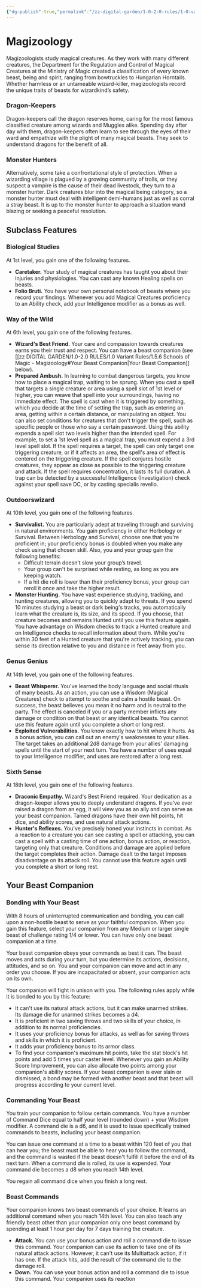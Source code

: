 ```yaml
---
{"dg-publish":true,"permalink":"/zz-digital-garden/1-0-2-0-rules/1-0-variant-rules/1-5-6-schools-of-magic-magizoology/"}
---
```


# Magizoology

Magizoologists study magical creatures. As they work with many different creatures, the Department for the Regulation and Control of Magical Creatures at the Ministry of Magic created a classification of every known beast, being and spirit, ranging from bowtruckles to Hungarian Horntails. Whether harmless or an untameable wizard-killer, magizoologists record the unique traits of beasts for wizardkind’s safety.

### Dragon-Keepers

Dragon-keepers call the dragon reserves home, caring for the most famous classified creature among wizards and Muggles alike. Spending day after day with them, dragon-keepers often learn to see through the eyes of their ward and empathize with the plight of many magical beasts. They seek to understand dragons for the benefit of all.

### Monster Hunters

Alternatively, some take a confrontational style of protection. When a wizarding village is plagued by a growing community of trolls, or they suspect a vampire is the cause of their dead livestock, they turn to a monster hunter. Dark creatures blur into the magical being category, so a monster hunter must deal with intelligent demi-humans just as well as corral a stray beast. It is up to the monster hunter to approach a situation wand blazing or seeking a peaceful resolution.

## Subclass Features

### Biological Studies

At 1st level, you gain one of the following features.

* **Caretaker.** Your study of magical creatures has taught you about their injuries and physiologies. You can cast any known Healing spells on beasts.
* **Folio Bruti.** You have your own personal notebook of beasts where you record your findings. Whenever you add Magical Creatures proficiency to an Ability check, add your Intelligence modifier as a bonus as well.

### Way of the Wild

At 6th level, you gain one of the following features.

* **Wizard's Best Friend.** Your care and compassion towards creatures earns you their trust and respect. You can have a beast companion (see [[zz DIGITAL GARDEN/1.0-2.0 RULES/1.0 Variant Rules/1.5.6 Schools of Magic - Magizoology#Your Beast Companion\|Your Beast Companion]] below).
* **Prepared Ambush.** In learning to combat dangerous targets, you know how to place a magical trap, waiting to be sprung. When you cast a spell that targets a single creature or area using a spell slot of 1st level or higher, you can weave that spell into your surroundings, having no immediate effect. The spell is cast when it is triggered by something, which you decide at the time of setting the trap, such as entering an area, getting within a certain distance, or manipulating an object. You can also set conditions for creatures that don't trigger the spell, such as specific people or those who say a certain password. Using this ability expends a spell slot two levels higher than the intended spell. For example, to set a 1st level spell as a magical trap, you must expend a 3rd level spell slot. If the spell requires a target, the spell can only target one triggering creature, or if it affects an area, the spell's area of effect is centered on the triggering creature. If the spell conjures hostile creatures, they appear as close as possible to the triggering creature and attack. If the spell requires concentration, it lasts its full duration. A trap can be detected by a successful Intelligence (Investigation) check against your spell save DC, or by casting specialis revelio.

### Outdoorswizard

At 10th level, you gain one of the following features.

* **Survivalist.** You are particularly adept at traveling through and surviving in natural environments. You gain proficiency in either Herbology or Survival. Between Herbology and Survival, choose one that you're proficient in; your proficiency bonus is doubled when you make any check using that chosen skill. Also, you and your group gain the following benefits:
    * Difficult terrain doesn’t slow your group’s travel.
    * Your group can't be surprised while resting, as long as you are keeping watch.
    * If a hit die roll is lower than their proficiency bonus, your group can reroll it once and take the higher result.
* **Monster Hunting.** You have vast experience studying, tracking, and hunting creatures, allowing you to quickly adapt to threats. If you spend 10 minutes studying a beast or dark being's tracks, you automatically learn what the creature is, its size, and its speed. If you choose, that creature becomes and remains Hunted until you use this feature again. You have advantage on Wisdom checks to track a Hunted creature and on Intelligence checks to recall information about them. While you're within 30 feet of a Hunted creature that you're actively tracking, you can sense its direction relative to you and distance in feet away from you.

### Genus Genius

At 14th level, you gain one of the following features.

* **Beast Whisperer.** You've learned the body language and social rituals of many beasts. As an action, you can use a Wisdom (Magical Creatures) check to attempt to soothe and calm a hostile beast. On success, the beast believes you mean it no harm and is neutral to the party. The effect is canceled if you or a party member inflicts any damage or condition on that beast or any identical beasts. You cannot use this feature again until you complete a short or long rest.
* **Exploited Vulnerabilities.** You know exactly how to hit where it hurts. As a bonus action, you can call out an enemy's weaknesses to your allies. The target takes an additional 2d8 damage from your allies' damaging spells until the start of your next turn. You have a number of uses equal to your Intelligence modifier, and uses are restored after a long rest.

### Sixth Sense

At 18th level, you gain one of the following features.

* **Draconic Empathy.** Wizard's Best Friend required. Your dedication as a dragon-keeper allows you to deeply understand dragons. If you've ever raised a dragon from an egg, it will view you as an ally and can serve as your beast companion. Tamed dragons have their own hit points, hit dice, and ability scores, and use natural attack actions.
* **Hunter's Reflexes.** You've precisely honed your instincts in combat. As a reaction to a creature you can see casting a spell or attacking, you can cast a spell with a casting time of one action, bonus action, or reaction, targeting only that creature. Conditions and damage are applied before the target completes their action. Damage dealt to the target imposes disadvantage on its attack roll. You cannot use this feature again until you complete a short or long rest.

## Your Beast Companion

### Bonding with Your Beast

With 8 hours of uninterrupted communication and bonding, you can call upon a non-hostile beast to serve as your faithful companion. When you gain this feature, select your companion from any Medium or larger single beast of challenge rating 1/4 or lower. You can have only one beast companion at a time.

Your beast companion obeys your commands as best it can. The beast moves and acts during your turn, but you determine its actions, decisions, attitudes, and so on. You and your companion can move and act in any order you choose. If you are incapacitated or absent, your companion acts on its own.

Your companion will fight in unison with you. The following rules apply while it is bonded to you by this feature:

* It can't use its natural attack actions, but it can make unarmed strikes. Its damage die for unarmed strikes becomes a d4.
* It is proficient in two saving throws and two skills of your choice, in addition to its normal proficiencies.
* It uses your proficiency bonus for attacks, as well as for saving throws and skills in which it is proficient.
* It adds your proficiency bonus to its armor class.
* To find your companion's maximum hit points, take the stat block's hit points and add 5 times your caster level. Whenever you gain an Ability Score Improvement, you can also allocate two points among your companion's ability scores. If your beast companion is ever slain or dismissed, a bond may be formed with another beast and that beast will progress according to your current level.

### Commanding Your Beast

You train your companion to follow certain commands. You have a number of Command Dice equal to half your level (rounded down) + your Wisdom modifier. A command die is a d6, and it is used to issue specifically trained commands to beasts, including your beast companion.

You can issue one command at a time to a beast within 120 feet of you that can hear you; the beast must be able to hear you to follow the command, and the command is wasted if the beast doesn't fulfill it before the end of its next turn. When a command die is rolled, its use is expended. Your command die becomes a d8 when you reach 14th level.

You regain all command dice when you finish a long rest.

### Beast Commands

Your companion knows two beast commands of your choice. It learns an additional command when you reach 14th level. You can also teach any friendly beast other than your companion only one beast command by spending at least 1 hour per day for 7 days training the creature.

* **Attack.** You can use your bonus action and roll a command die to issue this command. Your companion can use its action to take one of its natural attack actions. However, it can't use its Multiattack action, if it has one. If the attack hits, add the result of the command die to the damage roll.
* **Down.** You can use your bonus action and roll a command die to issue this command. Your companion uses its reaction